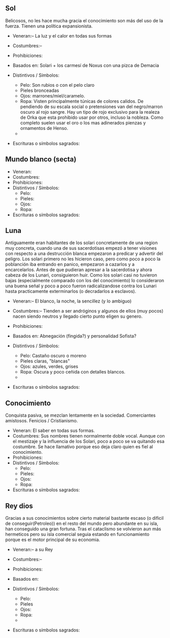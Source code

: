 ## Sol

Belicosos, no les hace mucha gracia el conocimiento son más del uso de la fuerza. Tienen una política expansionista.

- Veneran:–     La luz y el calor en todas sus formas
- Costumbres:– 
- Prohibiciones:
- Basados en: Solari + los carmesí de Noxus con una pizca de Demacia
- Distintivos / Símbolos:

  - Pelo: Son rubios o con el pelo claro
  - Pieles bronceadas
  - Ojos: marrones/miel/caramelo.
  - Ropa: Visten principalmente túnicas de colores calidos. De pendiendo de su escala social o pretensiones van del negro/marron oscuro al rojo sangre. Hay un tipo de rojo exclusivo para la realeza de Orka que esta prohibido usar por otros, incluso la nobleza. Como completo suelen usar el oro o los mas adinerados pienzas y ornamentos de Henso.
  -
- Escrituras o símbolos sagrados:

## Mundo blanco (secta)

- Veneran:
- Costumbres:
- Prohibiciones:
- Distintivos / Símbolos:
  - Pelo:
  - Pieles:
  - Ojos:
  - Ropa:
- Escrituras o símbolos sagrados:


## Luna

Antiguamente eran habitantes de los solari concretamente de una region muy concreta, cuando una de sus sacerdotisas empezó a tener visiones con respecto a una destrucción blanca empezaron a predicar y advertir del peligro. Los solari primero no les hicieron caso, pero como poco a poco la poblanción iba entrando en panico, empezaron a cazarlos y a encarcelarlos. Antes de que pudieran apresar a la sacerdotisa y ahora cabeza de los Lunari, consiguieron huir. Como los solari casi no tuvieron bajas (especialmente comparado con los del conocimiento) lo consideraron una buena señal y poco a poco fueron radicalizandose contra los Lunari hasta practicamente exterminarlos (o decradarlos a esclavos).

- Veneran:– El blanco, la noche, la sencillez (y lo ambiguo)
- Costumbres:– Tienden a ser andróginos y algunos de ellos (muy pocos) nacen siendo neutros y llegado cierto punto eligen su genero.
- Prohibiciones:
- Basados en: Abnegación (fingida?) y personalidad Sofista?
- Distintivos / Símbolos:

  - Pelo: Castaño oscuro o moreno
  - Pieles claras, "blancas"
  - Ojos: azules, verdes, grises
  - Ropa: Oscura y poco ceñida con detalles blancos.
  -
- Escrituras o símbolos sagrados:


## Conocimiento

Conquista pasiva, se mezclan lentamente en la sociedad. Comerciantes amistosos. Fenicios / Cristianismo.

- Veneran: El saber en todas sus formas.
- Costumbres: Sus nombres tienen normalmente doble vocal. Aunque con el mestizaje y la influencia de los Solari, poco a poco se va quitando esa costumbre. Se hace llamativo porque eso deja claro quien es fiel al conocimiento.
- Prohibiciones:
- Distintivos / Símbolos:
  - Pelo:
  - Pieles:
  - Ojos:
  - Ropa:
- Escrituras o símbolos sagrados:


## Rey dios

Gracias a sus conocimientos sobre cierto material bastante escaso (o dificil de conseguir(Petroleo)) en el resto del mundo pero abundante en su isla, han conseguido una gran fortuna. Tras el cataclismo se volvieron aun más hermeticos pero su isla comercial seguia estando en funcionamiento porque es el motor principal de su economia.

- Veneran:– a su Rey
- Costumbres:–
- Prohibiciones:
- Basados en:
- Distintivos / Símbolos:

  - Pelo:
  - Pieles
  - Ojos:
  - Ropa:
  -
- Escrituras o símbolos sagrados:


